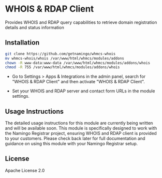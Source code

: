 # WHOIS & RDAP Client
Provides WHOIS and RDAP query capabilities to retrieve domain registration details and status information

## Installation

```bash
git clone https://github.com/getnamingo/whmcs-whois
mv whmcs-whois/whois /var/www/html/whmcs/modules/addons
chown -R www-data:www-data /var/www/html/whmcs/modules/addons/whois
chmod -R 755 /var/www/html/whmcs/modules/addons/whois
```

- Go to Settings > Apps & Integrations in the admin panel, search for "WHOIS & RDAP Client" and then activate "WHOIS & RDAP Client".

- Set your WHOIS and RDAP server and contact form URLs in the module settings.

## Usage Instructions

The detailed usage instructions for this module are currently being written and will be available soon. This module is specifically designed to work with the Namingo Registrar project, ensuring WHOIS and RDAP client is provided to your customers. Please check back later for full documentation and guidance on using this module with your Namingo Registrar setup.

## License

Apache License 2.0